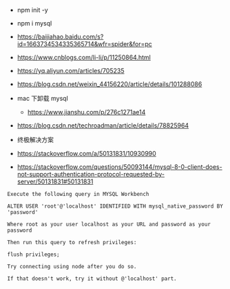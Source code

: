 - npm init -y
- npm i mysql

- https://baijiahao.baidu.com/s?id=1663734534335365714&wfr=spider&for=pc

- https://www.cnblogs.com/li-li/p/11250864.html

- https://yq.aliyun.com/articles/705235

- https://blog.csdn.net/weixin_44156220/article/details/101288086

- mac 下卸载 mysql
  - https://www.jianshu.com/p/276c1271ae14

- https://blog.csdn.net/techroadman/article/details/78825964

- 终极解决方案

- https://stackoverflow.com/a/50131831/10930990
- https://stackoverflow.com/questions/50093144/mysql-8-0-client-does-not-support-authentication-protocol-requested-by-server/50131831#50131831


```
Execute the following query in MYSQL Workbench

ALTER USER 'root'@'localhost' IDENTIFIED WITH mysql_native_password BY 'password'

Where root as your user localhost as your URL and password as your password

Then run this query to refresh privileges:

flush privileges;

Try connecting using node after you do so.

If that doesn't work, try it without @'localhost' part.
```